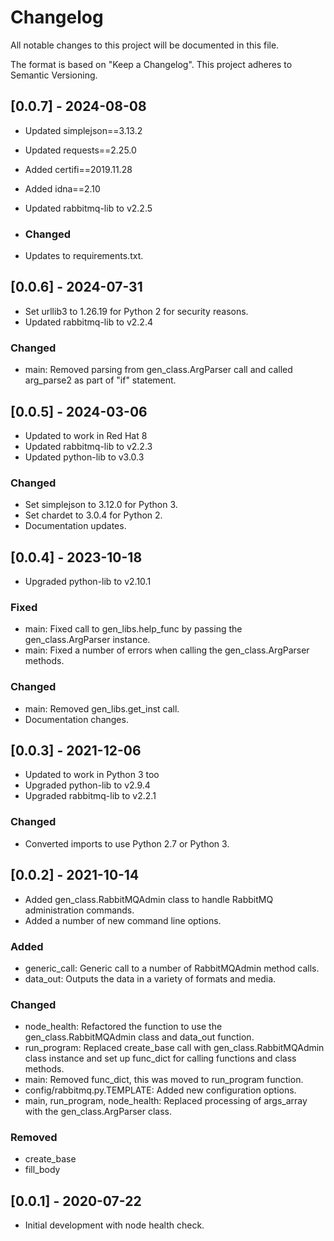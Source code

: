 # Changelog
All notable changes to this project will be documented in this file.

The format is based on "Keep a Changelog".  This project adheres to Semantic Versioning.


## [0.0.7] - 2024-08-08
- Updated simplejson==3.13.2
- Updated requests==2.25.0
- Added certifi==2019.11.28
- Added idna==2.10
- Updated rabbitmq-lib to v2.2.5

- ### Changed
- Updates to requirements.txt.


## [0.0.6] - 2024-07-31
- Set urllib3 to 1.26.19 for Python 2 for security reasons.
- Updated rabbitmq-lib to v2.2.4

### Changed
- main: Removed parsing from gen_class.ArgParser call and called arg_parse2 as part of "if" statement.


## [0.0.5] - 2024-03-06
- Updated to work in Red Hat 8
- Updated rabbitmq-lib to v2.2.3
- Updated python-lib to v3.0.3

### Changed
- Set simplejson to 3.12.0 for Python 3.
- Set chardet to 3.0.4 for Python 2.
- Documentation updates.


## [0.0.4] - 2023-10-18
- Upgraded python-lib to v2.10.1

### Fixed
- main: Fixed call to gen_libs.help_func by passing the gen_class.ArgParser instance.
- main: Fixed a number of errors when calling the gen_class.ArgParser methods.

### Changed
- main: Removed gen_libs.get_inst call.
- Documentation changes.


## [0.0.3] - 2021-12-06
- Updated to work in Python 3 too
- Upgraded python-lib to v2.9.4
- Upgraded rabbitmq-lib to v2.2.1
 
### Changed
- Converted imports to use Python 2.7 or Python 3.


## [0.0.2] - 2021-10-14
- Added gen_class.RabbitMQAdmin class to handle RabbitMQ administration commands.
- Added a number of new command line options.

### Added
- generic_call: Generic call to a number of RabbitMQAdmin method calls.
- data_out: Outputs the data in a variety of formats and media.

### Changed
- node_health: Refactored the function to use the gen_class.RabbitMQAdmin class and data_out function.
- run_program: Replaced create_base call with gen_class.RabbitMQAdmin class instance and set up func_dict for calling functions and class methods.
- main: Removed func_dict, this was moved to run_program function.
- config/rabbitmq.py.TEMPLATE: Added new configuration options.
- main, run_program, node_health: Replaced processing of args_array with the gen_class.ArgParser class.

### Removed
- create_base
- fill_body


## [0.0.1] - 2020-07-22
- Initial development with node health check.

